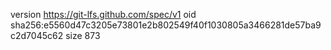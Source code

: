 version https://git-lfs.github.com/spec/v1
oid sha256:e5560d47c3205e73801e2b802549f40f1030805a3466281de57ba9c2d7045c62
size 873
